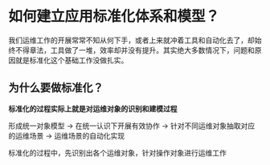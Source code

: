# ****如何建立应用标准化体系和模型？****

我们运维工作的开展常常不知从何下手，或者上来就冲着工具和自动化去了，却始终不得章法，工具做了一堆，效率却并没有提升。其实绝大多数情况下，问题和原因就是标准化这个基础工作没做扎实。

## 为什么要做标准化？

**标准化的过程实际上就是对运维对象的识别和建模过程**

形成统一对象模型 → 在统一认识下开展有效协作 → 针对不同运维对象抽取对应的运维场景 → 运维场景的自动化实现

标准化的过程中，先识别出各个运维对象，针对操作对象进行运维工作